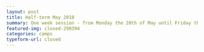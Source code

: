 ```yaml
---
layout: post
title: Half-term May 2018
summary: One week session - from Monday the 28th of May until Friday the 1st of June
featured-img: closed-298394
categories: camps
typeform-url: closed
---
```

